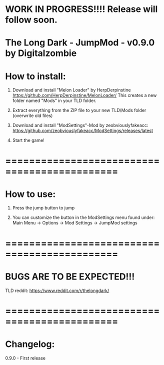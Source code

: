 WORK IN PROGRESS!!!! Release will follow soon.
=============================

The Long Dark - JumpMod - v0.9.0 by Digitalzombie
===============================================================

How to install:
===============
1. Download and install "Melon Loader" by HerpDerpinstine
https://github.com/HerpDerpinstine/MelonLoader/
This creates a new folder named "Mods" in your TLD folder.

2. Extract everything from the ZIP file to your new TLD\Mods folder (overwrite old files)

3. Download and install "ModSettings"-Mod by zeobviouslyfakeacc:
https://github.com/zeobviouslyfakeacc/ModSettings/releases/latest

4. Start the game! 

=============================================
=============================================

How to use:
===========
1. Press the jump button to jump

2. You can customize the button in the ModSettings menu found under: 
Main Menu -> Options -> Mod Settings -> JumpMod settings

=============================================
=============================================

BUGS ARE TO BE EXPECTED!!!
===========================

TLD reddit:
https://www.reddit.com/r/thelongdark/

=============================================
=============================================

Changelog:
==========

0.9.0 - First release

